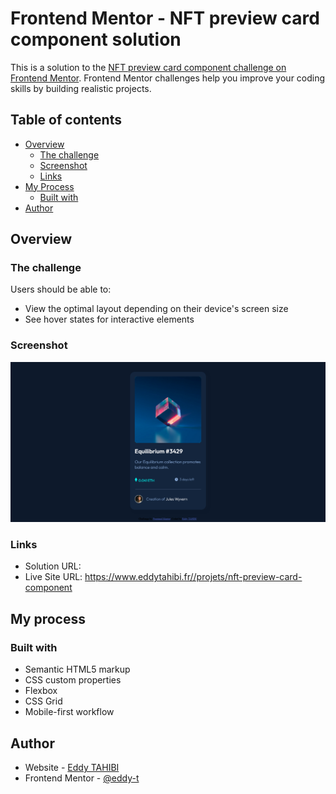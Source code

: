 # Frontend Mentor - NFT preview card component solution

This is a solution to the [NFT preview card component challenge on Frontend Mentor](https://www.frontendmentor.io/challenges/nft-preview-card-component-SbdUL_w0U). Frontend Mentor challenges help you improve your coding skills by building realistic projects.

## Table of contents

- [Overview](#overview)
  - [The challenge](#the-challenge)
  - [Screenshot](#screenshot)
  - [Links](#links)
- [My Process](#my-process)
  - [Built with](#built-with)
- [Author](#author)

## Overview

### The challenge

Users should be able to:

- View the optimal layout depending on their device's screen size
- See hover states for interactive elements

### Screenshot

![](./screenshot.png)

### Links

- Solution URL:
- Live Site URL: https://www.eddytahibi.fr//projets/nft-preview-card-component

## My process

### Built with

- Semantic HTML5 markup
- CSS custom properties
- Flexbox
- CSS Grid
- Mobile-first workflow

## Author

- Website - [Eddy TAHIBI](https://www.eddytahibi.fr)
- Frontend Mentor - [@eddy-t](https://www.frontendmentor.io/profile/eddy-t)
